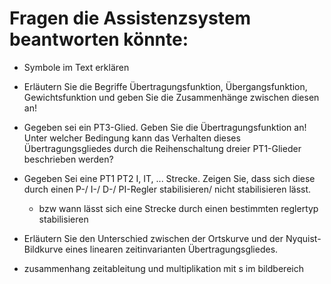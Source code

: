 # Fragen die Assistenzsystem beantworten könnte:

- Symbole im Text erklären

- Erläutern Sie die Begriffe Übertragungsfunktion, Übergangsfunktion, Gewichtsfunktion und geben Sie die Zusammenhänge zwischen diesen an!
- Gegeben sei ein PT3-Glied. Geben Sie die Übertragungsfunktion an! Unter welcher Bedingung kann das Verhalten dieses Übertragungsgliedes durch die Reihenschaltung dreier PT1-Glieder beschrieben werden?
- Gegeben Sei eine PT1 PT2 I, IT, ... Strecke. Zeigen Sie, dass sich diese durch einen P-/ I-/ D-/ PI-Regler stabilisieren/ nicht stabilisieren lässt.
	* bzw wann lässt sich eine Strecke durch einen bestimmten reglertyp stabilisieren
- Erläutern Sie den Unterschied zwischen der Ortskurve und der Nyquist-Bildkurve eines linearen zeitinvarianten Übertragungsgliedes.
- zusammenhang zeitableitung und multiplikation mit s im bildbereich
